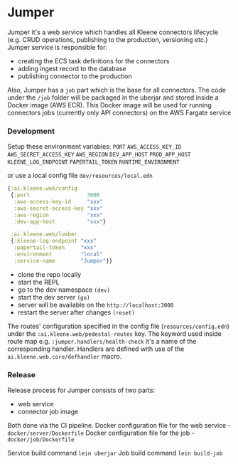 # Jumper

Jumper it's a web service which handles all Kleene connectors lifecycle
(e.g. CRUD operations, publishing to the production, versioning etc.)
Jumper service is responsible for:

- creating the ECS task definitions for the connectors
- adding ingest record to the database
- publishing connector to the production

Also, Jumper has a `job` part which is the base for all connectors.
The code under the `/job` folder will be packaged in the uberjar and stored inside a Docker image (AWS ECR). This Docker
image will be used for running connectors jobs (currently only API connectors) on the AWS Fargate service

### Development

Setup these environment variables:
`PORT` `AWS_ACCESS_KEY_ID` `AWS_SECRET_ACCESS_KEY` `AWS_REGION` `DEV_APP_HOST` `PROD_APP_HOST`
`KLEENE_LOG_ENDPOINT` `PAPERTAIL_TOKEN` `RUNTIME_ENVIRONMENT`

or use a local config file `dev/resources/local.edn`

```clojure
{:ai.kleene.web/config
 {:port                  3000
  :aws-access-key-id     "xxx"
  :aws-secret-access-key "xxx"
  :aws-region            "xxx"
  :dev-app-host          "xxx"}

 :ai.kleene.web/lumber
 {:kleene-log-endpoint "xxx"
  :papertail-token     "xxx"
  :environment         "local"
  :service-name        "Jumper"}}

```

- clone the repo locally
- start the REPL
- go to the dev namespace `(dev)`
- start the dev server `(go)`
- server will be available on the `http://localhost:3000`
- restart the server after changes `(reset)`

The routes' configuration specified in the config file (`resources/config.edn`) under the `:ai.kleene.web/pedestal-routes` key.
The keyword used inside route map e.g. `:jumper.handlers/health-check` it's a name of the corresponding handler.
Handlers are defined with use of the `ai.kleene.web.core/defhandler` macro.

### Release
Release process for Jumper consists of two parts:
- web service
- connector job image

Both done via the CI pipeline.
Docker configuration file for the web service - `docker/server/Dockerfile`
Docker configuration file for the job - `docker/job/Dockerfile`

Service build command `lein uberjar`
Job build command `lein build-job`
